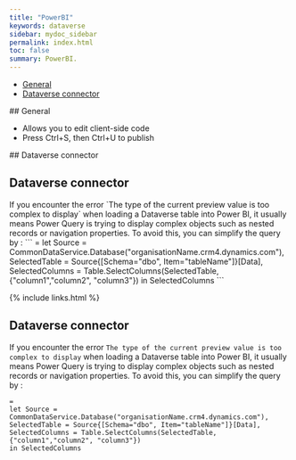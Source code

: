 ```yaml
---
title: "PowerBI"
keywords: dataverse
sidebar: mydoc_sidebar
permalink: index.html
toc: false
summary: PowerBI.
---
```


<ul id="profileTabs" class="nav nav-tabs">
    <li class="active"><a class="noCrossRef" href="#general" data-toggle="tab">General</a></li>
    <li><a class="noCrossRef" href="#dataverse-connector" data-toggle="tab">Dataverse connector</a></li>
</ul>
  <div class="tab-content">
<div role="tabpanel" class="tab-pane active" id="general" markdown="1">
## General

* Allows you to edit client-side code  
* Press Ctrl+S, then Ctrl+U to publish  
</div>

<div role="tabpanel" class="tab-pane" id="dataverse-connector" markdown="1">
## Dataverse connector    
    <h2>Dataverse connector</h2>
If you encounter the error `The type of the current preview value is too complex to display` when loading a Dataverse table into Power BI, it usually means Power Query is trying to display complex objects such as nested records or navigation properties. To avoid this, you can simplify the query by :
```
=
let Source = CommonDataService.Database("organisationName.crm4.dynamics.com"),
SelectedTable = Source{[Schema="dbo", Item="tableName"]}[Data],
SelectedColumns = Table.SelectColumns(SelectedTable, {"column1","column2", "column3"})
in SelectedColumns
```
</div>
</div>

{% include links.html %}

## Dataverse connector
If you encounter the error `The type of the current preview value is too complex to display` when loading a Dataverse table into Power BI, it usually means Power Query is trying to display complex objects such as nested records or navigation properties. To avoid this, you can simplify the query by :
```
=
let Source = CommonDataService.Database("organisationName.crm4.dynamics.com"),
SelectedTable = Source{[Schema="dbo", Item="tableName"]}[Data],
SelectedColumns = Table.SelectColumns(SelectedTable, {"column1","column2", "column3"})
in SelectedColumns
```
